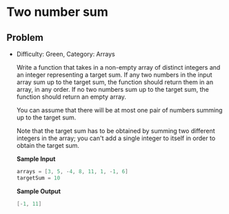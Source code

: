 # Two number sum

## Problem

- Difficulty: Green, Category: Arrays

  Write a function that takes in a non-empty array of distinct integers and an
  integer representing a target sum. If any two numbers in the input array sum
  up to the target sum, the function should return them in an array, in any
  order. If no two numbers sum up to the target sum, the function should return
  an empty array.

  You can assume that there will be at most one pair of numbers summing up to
  the target sum.

  Note that the target sum has to be obtained by summing two different integers
  in the array; you can't add a single integer to itself in order to obtain the
  target sum.

  **Sample Input**
  ```go
  arrays = [3, 5, -4, 8, 11, 1, -1, 6]
  targetSum = 10
  ```

  **Sample Output**
  ```go
  [-1, 11]
  ```
